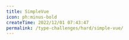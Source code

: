 ```yaml
---
title: SimpleVue
icon: ph:minus-bold
createTime: 2022/12/01 07:43:47
permalink: /type-challenges/hard/simple-vue/
---
```

